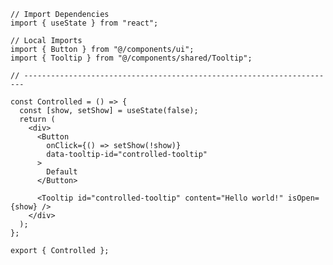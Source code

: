 ﻿```tsx
// Import Dependencies
import { useState } from "react";

// Local Imports
import { Button } from "@/components/ui";
import { Tooltip } from "@/components/shared/Tooltip";

// ----------------------------------------------------------------------

const Controlled = () => {
  const [show, setShow] = useState(false);
  return (
    <div>
      <Button
        onClick={() => setShow(!show)}
        data-tooltip-id="controlled-tooltip"
      >
        Default
      </Button>

      <Tooltip id="controlled-tooltip" content="Hello world!" isOpen={show} />
    </div>
  );
};

export { Controlled };

```
